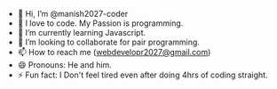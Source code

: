 - 👋 Hi, I’m @manish2027-coder
- 👀 I love to code. My Passion is programming.
- 🌱 I’m currently learning Javascript.
- 💞️ I’m looking to collaborate for pair programming.
- 📫 How to reach me (webdevelopr2027@gmail.com)
- 😄 Pronouns: He and him.
- ⚡ Fun fact: I Don't feel tired even after doing 4hrs of coding straight.

<!---
manish2027-coder/manish2027-coder is a ✨ special ✨ repository because its `README.md` (this file) appears on your GitHub profile.
You can click the Preview link to take a look at your changes.
--->
